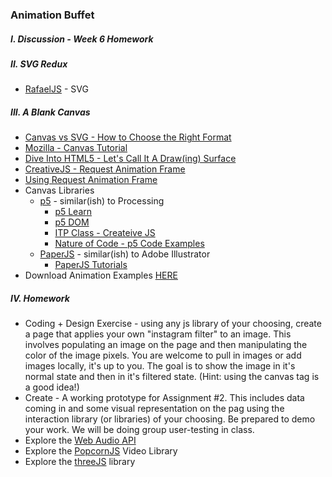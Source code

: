 ### Animation Buffet 

##### I. Discussion - Week 6 Homework

##### II. SVG Redux
* [RafaelJS](http://raphaeljs.com/) - SVG

##### III. A Blank Canvas
* [Canvas vs SVG - How to Choose the Right Format](http://www.sitepoint.com/canvas-vs-svg-how-to-choose/)
* [Mozilla - Canvas Tutorial](https://developer.mozilla.org/en-US/docs/Web/Guide/HTML/Canvas_tutorial)
* [Dive Into HTML5 - Let's Call It A Draw(ing) Surface](http://diveintohtml5.info/canvas.html)
* [CreativeJS - Request Animation Frame](http://creativejs.com/resources/requestanimationframe/)
* [Using Request Animation Frame](http://css-tricks.com/using-requestanimationframe/)
* Canvas Libraries
	* [p5](https://github.com/lmccart/p5.js) - similar(ish) to Processing
		* [p5 Learn](http://p5js.org/learn/)
		* [p5 DOM](http://p5js.org/reference/#/libraries/p5.dom)
		* [ITP Class - Createive JS](https://github.com/lmccart/itp-creative-js)
		* [Nature of Code - p5 Code Examples](https://github.com/shiffman/The-Nature-of-Code-Examples-p5.js)
	* [PaperJS](http://paperjs.org/) - similar(ish) to Adobe Illustrator
		* [PaperJS Tutorials](http://paperjs.org/tutorials/)
* Download Animation Examples [HERE](https://dl.dropboxusercontent.com/u/9648298/Animation_Examples.zip)	

##### IV. Homework
* Coding + Design Exercise - using any js library of your choosing, create a page that applies your own "instagram filter" to an image. This involves populating an image on the page and then manipulating the color of the image pixels. You are welcome to pull in images or add images locally, it's up to you. The goal is to show the image in it's normal state and then in it's filtered state. (Hint: using the canvas tag is a good idea!)
* Create - A working prototype for Assignment #2. This includes data coming in and some visual representation on the pag using the interaction library (or libraries) of your choosing. Be prepared to demo your work. We will be doing group user-testing in class.
* Explore the [Web Audio API](http://www.html5rocks.com/en/tutorials/webaudio/intro/)
* Explore the [PopcornJS](http://popcornjs.org/) Video Library
* Explore the [threeJS](http://threejs.org/) library